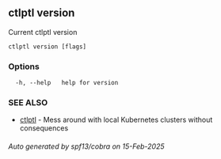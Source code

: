 ## ctlptl version

Current ctlptl version

```
ctlptl version [flags]
```

### Options

```
  -h, --help   help for version
```

### SEE ALSO

* [ctlptl](ctlptl.md)	 - Mess around with local Kubernetes clusters without consequences

###### Auto generated by spf13/cobra on 15-Feb-2025
